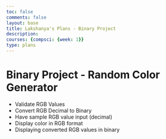 ```yaml
---
toc: false
comments: false
layout: base
title: Lakshanya's Plans - Binary Project
description: 
courses: {compsci: {week: 1}}
type: plans
---
```


# Binary Project - Random Color Generator

- Validate RGB Values
- Convert RGB Decimal to Binary
- Have sample RGB value input (decimal)
- Display color in RGB format
- Displaying converted RGB values in binary


